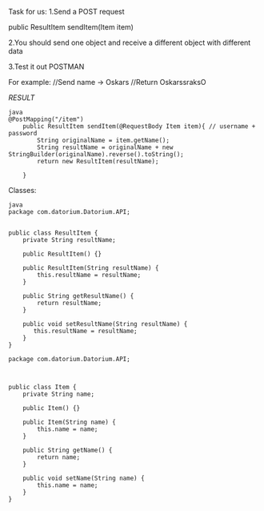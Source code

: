 Task for us: 
1.Send a POST request

public ResultItem sendItem(Item item)

2.You should send one object and receive a different object with different data

3.Test it out POSTMAN

For example:
//Send name -> Oskars
//Return OskarssraksO


*RESULT*

```
java 
@PostMapping("/item")
    public ResultItem sendItem(@RequestBody Item item){ // username + password
        String originalName = item.getName();
        String resultName = originalName + new StringBuilder(originalName).reverse().toString();
        return new ResultItem(resultName);

    }
```


Classes: 


```
java
package com.datorium.Datorium.API;


public class ResultItem {
    private String resultName;

    public ResultItem() {}

    public ResultItem(String resultName) {
        this.resultName = resultName;
    }

    public String getResultName() {
        return resultName;
    }

    public void setResultName(String resultName) {
       this.resultName = resultName;
    }
}

```


```
package com.datorium.Datorium.API;



public class Item {
    private String name;

    public Item() {}

    public Item(String name) {
        this.name = name;
    }

    public String getName() {
        return name;
    }

    public void setName(String name) {
        this.name = name;
    }
}
```




